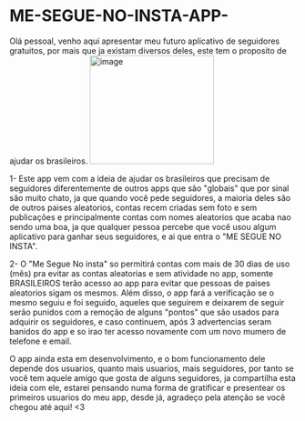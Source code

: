 # ME-SEGUE-NO-INSTA-APP-
Olá pessoal, venho aqui apresentar meu futuro aplicativo de seguidores gratuitos, por mais que ja existam diversos deles, este tem o proposito de ajudar os brasileiros.
<img width="218" height="191" alt="image" src="https://github.com/user-attachments/assets/b388a988-ac5e-4a3d-a9a5-c2fd825e7700" />

1- Este app vem com a ideia de ajudar os brasileiros que precisam de seguidores diferentemente de outros apps que são "globais" que por sinal são muito chato, ja que quando você pede seguidores, a maioria deles são de outros paises aleatorios, contas recem criadas sem foto e sem publicações e principalmente contas com nomes aleatorios que acaba nao sendo uma boa, ja que qualquer pessoa percebe que você usou algum aplicativo para ganhar seus seguidores, e ai que entra o "ME SEGUE NO INSTA".

2- O "Me Segue No insta" so permitirá contas com mais de 30 dias de uso (mês) pra evitar as contas aleatorias e sem atividade no app, somente BRASILEIROS terão acesso ao app para evitar que pessoas de paises aleatorios sigam os mesmos. Além disso, o app fará a verificação se o mesmo seguiu e foi seguido, aqueles que seguirem e deixarem de seguir serão punidos com a remoção de alguns "pontos" que são usados para adquirir os seguidores, e caso continuem, após 3 advertencias seram banidos do app e so irao ter acesso novamente com um novo mumero de telefone e email.

O app ainda esta em desenvolvimento, e o bom funcionamento dele depende dos usuarios, quanto mais usuarios, mais seguidores, por tanto se você tem aquele amigo que gosta de alguns seguidores, ja compartilha esta ideia com ele, estarei pensando numa forma de gratificar e presentear os primeiros usuarios do meu app, desde já, agradeço pela atenção se você chegou até aqui! <3
